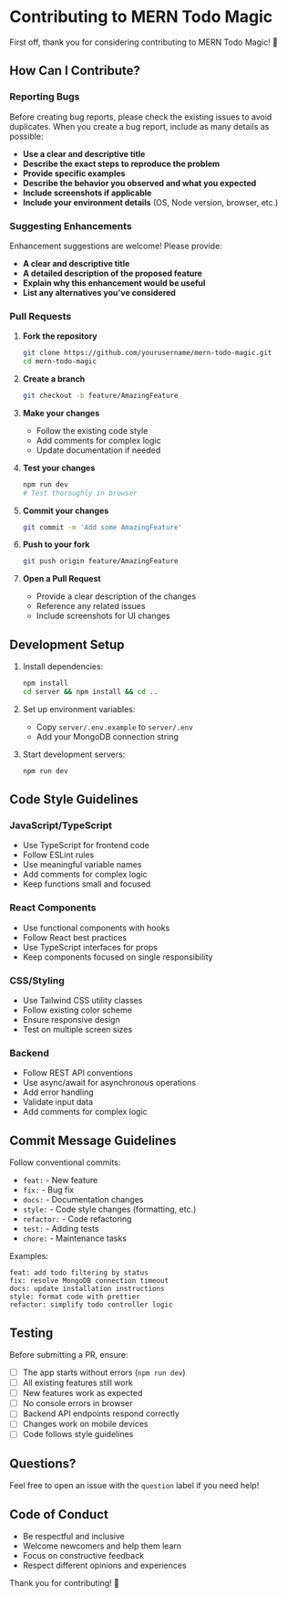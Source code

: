 # Contributing to MERN Todo Magic

First off, thank you for considering contributing to MERN Todo Magic! 🎉

## How Can I Contribute?

### Reporting Bugs

Before creating bug reports, please check the existing issues to avoid duplicates. When you create a bug report, include as many details as possible:

- **Use a clear and descriptive title**
- **Describe the exact steps to reproduce the problem**
- **Provide specific examples**
- **Describe the behavior you observed and what you expected**
- **Include screenshots if applicable**
- **Include your environment details** (OS, Node version, browser, etc.)

### Suggesting Enhancements

Enhancement suggestions are welcome! Please provide:

- **A clear and descriptive title**
- **A detailed description of the proposed feature**
- **Explain why this enhancement would be useful**
- **List any alternatives you've considered**

### Pull Requests

1. **Fork the repository**
   ```bash
   git clone https://github.com/yourusername/mern-todo-magic.git
   cd mern-todo-magic
   ```

2. **Create a branch**
   ```bash
   git checkout -b feature/AmazingFeature
   ```

3. **Make your changes**
   - Follow the existing code style
   - Add comments for complex logic
   - Update documentation if needed

4. **Test your changes**
   ```bash
   npm run dev
   # Test thoroughly in browser
   ```

5. **Commit your changes**
   ```bash
   git commit -m 'Add some AmazingFeature'
   ```

6. **Push to your fork**
   ```bash
   git push origin feature/AmazingFeature
   ```

7. **Open a Pull Request**
   - Provide a clear description of the changes
   - Reference any related issues
   - Include screenshots for UI changes

## Development Setup

1. Install dependencies:
   ```bash
   npm install
   cd server && npm install && cd ..
   ```

2. Set up environment variables:
   - Copy `server/.env.example` to `server/.env`
   - Add your MongoDB connection string

3. Start development servers:
   ```bash
   npm run dev
   ```

## Code Style Guidelines

### JavaScript/TypeScript

- Use TypeScript for frontend code
- Follow ESLint rules
- Use meaningful variable names
- Add comments for complex logic
- Keep functions small and focused

### React Components

- Use functional components with hooks
- Follow React best practices
- Use TypeScript interfaces for props
- Keep components focused on single responsibility

### CSS/Styling

- Use Tailwind CSS utility classes
- Follow existing color scheme
- Ensure responsive design
- Test on multiple screen sizes

### Backend

- Follow REST API conventions
- Use async/await for asynchronous operations
- Add error handling
- Validate input data
- Add comments for complex logic

## Commit Message Guidelines

Follow conventional commits:

- `feat:` - New feature
- `fix:` - Bug fix
- `docs:` - Documentation changes
- `style:` - Code style changes (formatting, etc.)
- `refactor:` - Code refactoring
- `test:` - Adding tests
- `chore:` - Maintenance tasks

Examples:
```
feat: add todo filtering by status
fix: resolve MongoDB connection timeout
docs: update installation instructions
style: format code with prettier
refactor: simplify todo controller logic
```

## Testing

Before submitting a PR, ensure:

- [ ] The app starts without errors (`npm run dev`)
- [ ] All existing features still work
- [ ] New features work as expected
- [ ] No console errors in browser
- [ ] Backend API endpoints respond correctly
- [ ] Changes work on mobile devices
- [ ] Code follows style guidelines

## Questions?

Feel free to open an issue with the `question` label if you need help!

## Code of Conduct

- Be respectful and inclusive
- Welcome newcomers and help them learn
- Focus on constructive feedback
- Respect different opinions and experiences

Thank you for contributing! 🙌
